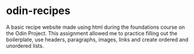 # odin-recipes
A basic recipe website made using html during the foundations course on the Odin Project.
This assignment allowed me to practice filling out the boilerplate, use headers, paragraphs, images, links and create ordered and unordered lists. 